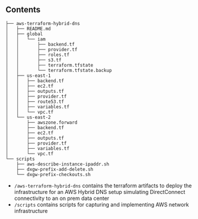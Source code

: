 ## Contents

```
├── aws-terraform-hybrid-dns
│   ├── README.md
│   ├── global
│   │   └── iam
│   │       ├── backend.tf
│   │       ├── provider.tf
│   │       ├── roles.tf
│   │       ├── s3.tf
│   │       ├── terraform.tfstate
│   │       └── terraform.tfstate.backup
│   ├── us-east-1
│   │   ├── backend.tf
│   │   ├── ec2.tf
│   │   ├── outputs.tf
│   │   ├── provider.tf
│   │   ├── route53.tf
│   │   ├── variables.tf
│   │   └── vpc.tf
│   └── us-east-2
│       ├── awszone.forward
│       ├── backend.tf
│       ├── ec2.tf
│       ├── outputs.tf
│       ├── provider.tf
│       ├── variables.tf
│       └── vpc.tf
└── scripts
    ├── aws-describe-instance-ipaddr.sh
    ├── dxgw-prefix-add-delete.sh
    └── dxgw-prefix-checkouts.sh
```

- `/aws-terraform-hybrid-dns` contains the terraform artifacts to deploy the infrastructure for an AWS Hybrid DNS setup simulating DirectConnect connectivity to an on prem data center
- `/scripts` contains scripts for capturing and implementing AWS network infrastructure
